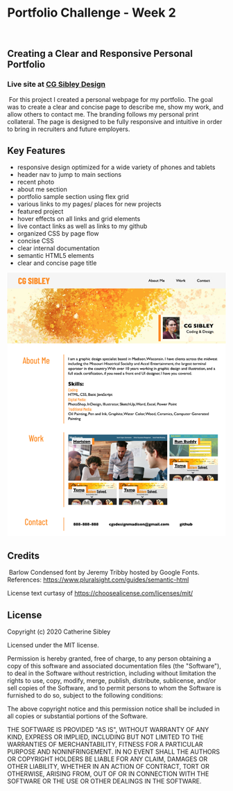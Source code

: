 # Portfolio Challenge - Week 2
​
## Creating a Clear and Responsive Personal Portfolio

### Live site at [CG Sibley Design](https://cgsdesign.github.io/portfolio/)
​
​For this project I created a personal webpage for my portfolio. The goal was to create a clear and concise page to describe me, show my work, and allow others to contact me.
The branding follows my personal print collateral. The page is designed to be fully responsive and intuitive in order to bring in recruiters and future employers.​

## Key Features
* responsive design optimized for a wide variety of phones and tablets
* header nav to jump to main sections
* recent photo
* about me section
* portfolio sample section using flex grid 
* various links to my pages/ places for new projects
* featured project
* hover effects on all links and grid elements
* live contact links as well as links to my github
* organized CSS by page flow
* concise CSS
* clear internal documentation
* semantic HTML5 elements
* clear and concise page title


![Catherine Sibley Portfolio](assets/images/Portfolio-mockup.png)

## Credits
​
Barlow Condensed font by Jeremy Tribby hosted by Google Fonts.
​
​References: 
​https://www.pluralsight.com/guides/semantic-html

​License text curtasy of https://choosealicense.com/licenses/mit/
​
​
## License

Copyright (c) 2020 Catherine Sibley

Licensed under the MIT license.

Permission is hereby granted, free of charge, to any person obtaining a copy of this software and associated documentation files (the "Software"), to deal in the Software without restriction, including without limitation the rights to use, copy, modify, merge, publish, distribute, sublicense, and/or sell copies of the Software, and to permit persons to whom the Software is furnished to do so, subject to the following conditions:

The above copyright notice and this permission notice shall be included in all copies or substantial portions of the Software.

THE SOFTWARE IS PROVIDED "AS IS", WITHOUT WARRANTY OF ANY KIND, EXPRESS OR IMPLIED, INCLUDING BUT NOT LIMITED TO THE WARRANTIES OF MERCHANTABILITY,
FITNESS FOR A PARTICULAR PURPOSE AND NONINFRINGEMENT. IN NO EVENT SHALL THE
AUTHORS OR COPYRIGHT HOLDERS BE LIABLE FOR ANY CLAIM, DAMAGES OR OTHER
LIABILITY, WHETHER IN AN ACTION OF CONTRACT, TORT OR OTHERWISE, ARISING FROM, OUT OF OR IN CONNECTION WITH THE SOFTWARE OR THE USE OR OTHER DEALINGS IN THE SOFTWARE.
